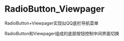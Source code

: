 # RadioButton_Viewpager
<p>RadioButton+Viewpager实现似QQ底栏导航菜单</p>
<p>RadioButton和Viewpager组成的底部按钮控制中间界面切换</p>
